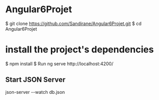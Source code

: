 # Angular6Projet
$ git clone https://github.com/Sandirane/Angular6Projet.git
$ cd Angular6Projet
# install the project's dependencies
$ npm install
$ Run ng serve http://localhost:4200/

## Start JSON Server
json-server --watch db.json

